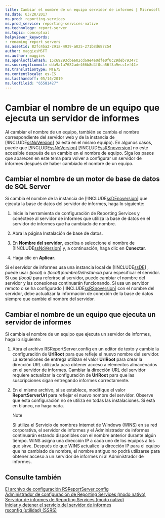 ```yaml
---
title: Cambiar el nombre de un equipo servidor de informes | Microsoft Docs
ms.date: 03/20/2017
ms.prod: reporting-services
ms.prod_service: reporting-services-native
ms.technology: report-server
ms.topic: conceptual
helpviewer_keywords:
- renaming report servers
ms.assetid: 82fc4ba2-291a-4939-a025-271b8d687c54
author: maggiesMSFT
ms.author: maggies
ms.openlocfilehash: 15c69293cbe602cd69e4e0dfe0f0c29deb79347c
ms.sourcegitcommit: dda9a1a7682ade466b8d4f0ca56f3a9ecc1ef44e
ms.translationtype: MTE75
ms.contentlocale: es-ES
ms.lasthandoff: 05/14/2019
ms.locfileid: "65581427"
---
```

# <a name="rename-a-report-server-computer"></a>Cambiar el nombre de un equipo que ejecuta un servidor de informes
  Al cambiar el nombre de un equipo, también se cambia el nombre correspondiente del servidor web y de la instancia de [!INCLUDE[ssNoVersion](../../includes/ssnoversion-md.md)] (si está en el mismo equipo). En algunos casos, puede que [!INCLUDE[ssNoVersion](../../includes/ssnoversion-md.md)] [!INCLUDE[ssRSnoversion](../../includes/ssrsnoversion-md.md)] no esté accesible después de un cambio en el nombre de equipo. Siga los pasos que aparecen en este tema para volver a configurar un servidor de informes después de haber cambiado el nombre de un equipo.  
  
## <a name="renaming-a-sql-server-database-engine"></a>Cambiar el nombre de un motor de base de datos de SQL Server  
 Si cambia el nombre de la instancia de  [!INCLUDE[ssDEnoversion](../../includes/ssdenoversion-md.md)] que ejecuta la base de datos del servidor de informes, haga lo siguiente:  
  
1.  Inicie la herramienta de configuración de Reporting Services y conéctese al servidor de informes que utiliza la base de datos en el servidor de informes que ha cambiado de nombre.  
  
2.  Abra la página Instalación de base de datos.  
  
3.  En **Nombre del servidor**, escriba o seleccione el nombre de [!INCLUDE[ssNoVersion](../../includes/ssnoversion-md.md)] y, a continuación, haga clic en **Conectar**.  
  
4.  Haga clic en **Aplicar**.  
  
 Si el servidor de informes usa una instancia local de [!INCLUDE[ssDE](../../includes/ssde-md.md)] , puede usar *(local)* o *(local)\nombreDeInstancia* para especificar el servidor. Si usa *(local)* para referirse al servidor, puede cambiar el nombre del servidor y las conexiones continuarán funcionando. Si usa un servidor remoto o se ha configurado [!INCLUDE[ssRSnoversion](../../includes/ssrsnoversion-md.md)] con el nombre del servidor, debe actualizar la información de conexión de la base de datos siempre que cambie el nombre del servidor.  
  
## <a name="renaming-a-report-server-computer"></a>Cambiar el nombre de un equipo que ejecuta un servidor de informes  
 Si cambia el nombre de un equipo que ejecuta un servidor de informes, haga lo siguiente:  
  
1.  Abra el archivo RSReportServer.config en un editor de texto y cambie la configuración de **UrlRoot** para que refleje el nuevo nombre del servidor. La extensiones de entrega utilizan el valor **UrlRoot** para crear la dirección URL utilizada para obtener acceso a elementos almacenados en el servidor de informes. Cambiar la dirección URL del servidor requiere actualizar la configuración de **UrlRoot** para que las suscripciones sigan entregando informes correctamente.  
  
2.  En el mismo archivo, si se establece, modifique el valor **ReportServerUrl** para reflejar el nuevo nombre del servidor. Observe que esta configuración no se utiliza en todas las instalaciones. Si está en blanco, no haga nada.  
  
    > [!NOTE]  
    >  Si utiliza el Servicio de nombres Internet de Windows (WINS) en su red corporativa, el servidor de informes y el Administrador de informes continuarán estando disponibles con el nombre anterior durante algún tiempo. WINS asigna una dirección IP a cada uno de los equipos a los que sirve. Después de que WINS actualice la dirección IP para el equipo que ha cambiado de nombre, el nombre antiguo no podrá utilizarse para obtener acceso a un servidor de informes ni al Administrador de informes.  
  
## <a name="see-also"></a>Consulte también  
 [El archivo de configuración RSReportServer.config](../../reporting-services/report-server/rsreportserver-config-configuration-file.md)   
 [Administrador de configuración de Reporting Services &#40;modo nativo&#41;](../../reporting-services/install-windows/reporting-services-configuration-manager-native-mode.md)   
 [Servidor de informes de Reporting Services &#40;modo nativo&#41;](../../reporting-services/report-server/reporting-services-report-server-native-mode.md)   
 [Iniciar y detener el servicio del servidor de informes](../../reporting-services/report-server/start-and-stop-the-report-server-service.md)   
 [rsconfig (utilidad) &#40;SSRS&#41;](../../reporting-services/tools/rsconfig-utility-ssrs.md)  
  
  
